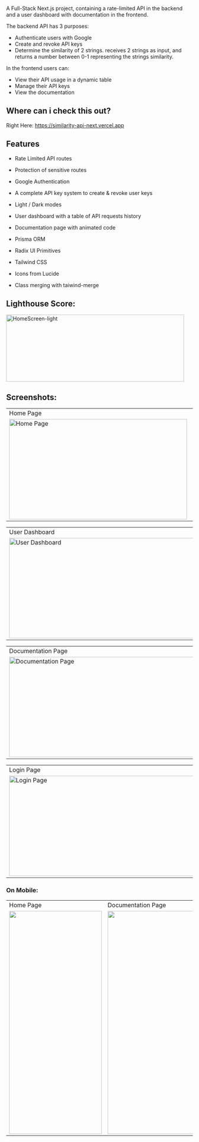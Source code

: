 

<br>

A Full-Stack Next.js project, containing a rate-limited API in the backend and a user dashboard with documentation in the frontend.

The backend API has 3 purposes:

- Authenticate users with Google
- Create and revoke API keys
- Determine the similarity of 2 strings. receives 2 strings as input, and returns a number between 0-1 representing the strings similarity.

In the frontend users can:

- View their API usage in a dynamic table
- Manage their API keys
- View the documentation

## Where can i check this out?

Right Here: https://similarity-api-next.vercel.app
<br />

## Features

- Rate Limited API routes
- Protection of sensitive routes
- Google Authentication
- A complete API key system to create & revoke user keys
- Light / Dark modes
- User dashboard with a table of API requests history
- Documentation page with animated code

- Prisma ORM
- Radix UI Primitives
- Tailwind CSS
- Icons from Lucide
- Class merging with taiwind-merge

## Lighthouse Score:

<img src="https://user-images.githubusercontent.com/97472180/232338286-689c18d8-96c4-48dd-a27e-4307ea13da2d.PNG" height="180" width="480" alt="HomeScreen-light"/>

## Screenshots:

<p align="center">
<table>
<tr>
<td>Home Page</td>
<td>Home Page</td>
</tr>
<tr> 
<td><img src="https://user-images.githubusercontent.com/97472180/232338288-338c4f62-600e-438f-850c-f58a1f93f362.png" height="270" width="480" alt="Home Page"/></td>
<td><img src="https://user-images.githubusercontent.com/97472180/232338290-a11c9476-e372-4c1a-903b-4d4b8adac470.png" height="270" width="480" alt="Home Page" alt="API-Response"/>  </td>
</tr>
</table>
</p>

<p align="center">
<table>
<tr>
<td>User Dashboard</td>
<td>User Dashboard</td>
</tr>
<tr>
<td><img src="https://user-images.githubusercontent.com/97472180/232338297-20b5b0d1-d67e-41fc-a308-725ac5aab0f7.png" height="270" width="500" alt="User Dashboard"></td>
<td><img src="https://user-images.githubusercontent.com/97472180/232338299-3138e8d0-7b5e-47b6-84e0-4541ef91c31e.png" height="270" width="500" alt="User Dashboard"></td>
</tr>
</table>
</p>

<p align="center">
<table>
<tr>
<td>Documentation Page</td>
<td>Documentation Page</td>
</tr>
<tr>
<td><img src="https://user-images.githubusercontent.com/97472180/232338291-d2ac4fdb-cfcf-47d6-ba04-af373e082ba3.png" height="270" width="500" alt="Documentation Page"></td>
<td><img src="https://user-images.githubusercontent.com/97472180/232338293-2cb9fe75-999c-4798-b2a9-db13dabdbb25.png" height="270" width="500" alt="Documentation Page"></td>
</tr>
</table>
</p>

<p align="center">
<table>
<tr>
<td>Login Page</td>
<td>Login Page</td>
</tr>
<tr>
<td><img src="https://user-images.githubusercontent.com/97472180/232338294-e85669c2-8020-4260-bd06-34084c58e5c3.png" height="270" width="500" alt="Login Page"></td>
<td><img src="https://user-images.githubusercontent.com/97472180/232338295-51f8c575-d54a-4950-be36-3d4345f5353e.png" height="270" width="500" alt="Login Page"></td>
</tr>
</table>
</p>

### On Mobile:

<p align="center">
<table>
  <tr>
    <td>Home Page</td>
     <td>Documentation Page</td>
     <td>User Dashboard</td>
  </tr>
  <tr>
    <td><img src="https://user-images.githubusercontent.com/97472180/232338285-539d39ec-27be-4d6b-9ffe-39fb04ced0bf.png" width=250 height=600></td>
    <td><img src="https://user-images.githubusercontent.com/97472180/232338302-ea6f582d-32be-40b1-aaef-bf9d2edb0807.png" width=250 height=600></td>
    <td><img src="https://user-images.githubusercontent.com/97472180/232338300-0160b0d2-ae31-4be1-82a5-46f9b44488f9.png" width=250 height=600></td>
  </tr>
 </table>
</p>

<br />

